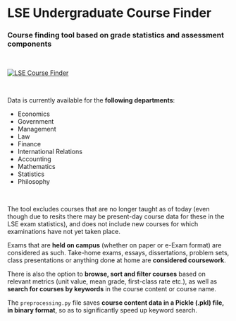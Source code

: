 # LSE Undergraduate Course Finder

### Course finding tool based on grade statistics and assessment components

<br/>

[![LSE Course Finder](https://static.streamlit.io/badges/streamlit_badge_black_white.svg)](https://lse-course-finder.streamlitapp.com/)

<br/>

Data is currently available for the **following departments**: 

- Economics
- Government
- Management
- Law
- Finance
- International Relations
- Accounting
- Mathematics
- Statistics
- Philosophy

<br/>

The tool excludes courses that are no longer taught as of today (even though due to resits there may be present-day course data for these in the LSE exam statistics), and does not include new courses for which examinations have not yet taken place. 

Exams that are **held on campus** (whether on paper or e-Exam format) are considered as such. Take-home exams, essays, dissertations, problem sets, class presentations or anything done at home are **considered coursework**.

There is also the option to **browse, sort and filter courses** based on relevant metrics (unit value, mean grade, first-class rate etc.), as well as **search for courses by keywords** in the course content or course name.

The `preprocessing.py` file saves **course content data in a Pickle (.pkl) file, in binary format**, so as to significantly speed up keyword search.
